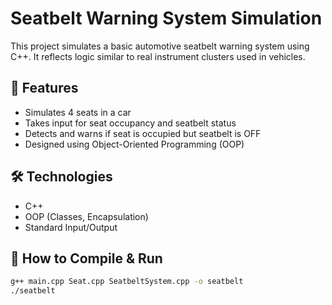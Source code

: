 # Seatbelt Warning System Simulation

This project simulates a basic automotive seatbelt warning system using C++. It reflects logic similar to real instrument clusters used in vehicles.

## 🚗 Features

- Simulates 4 seats in a car
- Takes input for seat occupancy and seatbelt status
- Detects and warns if seat is occupied but seatbelt is OFF
- Designed using Object-Oriented Programming (OOP)

## 🛠 Technologies

- C++
- OOP (Classes, Encapsulation)
- Standard Input/Output

## 🧪 How to Compile & Run

```bash
g++ main.cpp Seat.cpp SeatbeltSystem.cpp -o seatbelt
./seatbelt
